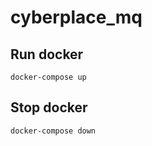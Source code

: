 # cyberplace_mq

## Run docker
```
docker-compose up
```
## Stop docker
```
docker-compose down
```
